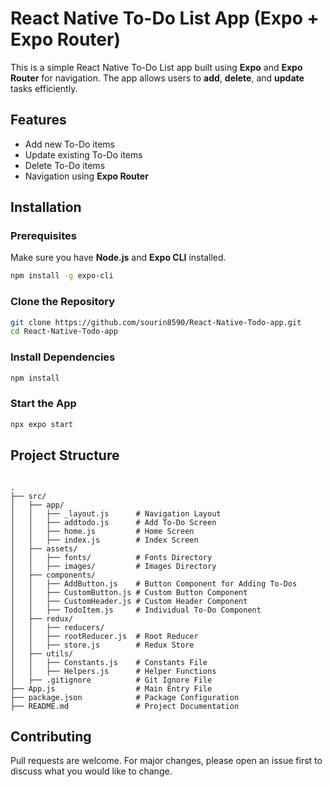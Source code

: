 # React Native To-Do List App (Expo + Expo Router)

This is a simple React Native To-Do List app built using **Expo** and **Expo Router** for navigation. The app allows users to **add**, **delete**, and **update** tasks efficiently.

## Features

-   Add new To-Do items
-   Update existing To-Do items
-   Delete To-Do items
-   Navigation using **Expo Router**

## Installation

### Prerequisites

Make sure you have **Node.js** and **Expo CLI** installed.

```sh
npm install -g expo-cli
```

### Clone the Repository

```sh
git clone https://github.com/sourin8590/React-Native-Todo-app.git
cd React-Native-Todo-app
```

### Install Dependencies

```sh
npm install
```

### Start the App

```sh
npx expo start
```

## Project Structure

```

.
├── src/
│   ├── app/
│   │   ├── _layout.js      # Navigation Layout
│   │   ├── addtodo.js      # Add To-Do Screen
│   │   ├── home.js         # Home Screen
│   │   ├── index.js        # Index Screen
│   ├── assets/
│   │   ├── fonts/          # Fonts Directory
│   │   ├── images/         # Images Directory
│   ├── components/
│   │   ├── AddButton.js    # Button Component for Adding To-Dos
│   │   ├── CustomButton.js # Custom Button Component
│   │   ├── CustomHeader.js # Custom Header Component
│   │   ├── TodoItem.js     # Individual To-Do Component
│   ├── redux/
│   │   ├── reducers/
│   │   ├── rootReducer.js  # Root Reducer
│   │   ├── store.js        # Redux Store
│   ├── utils/
│   │   ├── Constants.js    # Constants File
│   │   ├── Helpers.js      # Helper Functions
│   ├── .gitignore          # Git Ignore File
├── App.js                  # Main Entry File
├── package.json            # Package Configuration
├── README.md               # Project Documentation
```



## Contributing

Pull requests are welcome. For major changes, please open an issue first to discuss what you would like to change.

